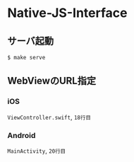 # Native-JS-Interface

## サーバ起動
```
$ make serve
```

## WebViewのURL指定
### iOS
`ViewController.swift`, `18行目`

### Android
`MainActivity`, `20行目`
